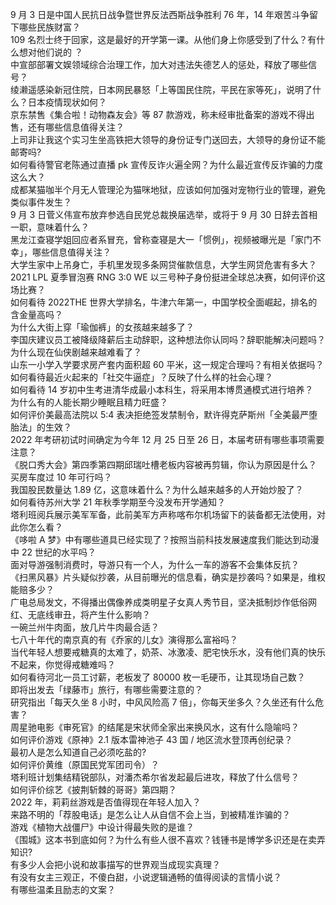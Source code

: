 9 月 3 日是中国人民抗日战争暨世界反法西斯战争胜利 76 年，14 年艰苦斗争留下哪些民族财富？  
109 名烈士终于回家，这是最好的开学第一课。从他们身上你感受到了什么？有什么想对他们说的 ？  
中宣部部署文娱领域综合治理工作，加大对违法失德艺人的惩处，释放了哪些信号？  
绫濑遥感染新冠住院，日本网民暴怒「上等国民住院，平民在家等死」，说明了什么？日本疫情现状如何？  
京东禁售《集合啦！动物森友会》等 87 款游戏，称未经审批备案的游戏不得出售，还有哪些信息值得关注？  
上司非让我这个实习生坐高铁把大领导的身份证专门送回去，大领导的身份证不能邮寄吗?  
如何看待警官老陈通过直播 pk 宣传反诈火遍全网？为什么最近宣传反诈骗的力度这么大？  
成都某猫咖半个月无人管理沦为猫咪地狱，应该如何加强对宠物行业的管理，避免类似事件发生？  
9 月 3 日菅义伟宣布放弃参选自民党总裁换届选举，或将于 9 月 30 日辞去首相一职，意味着什么？  
黑龙江查寝学姐回应者系冒充，曾称查寝是大一「惯例」，视频被曝光是「家门不幸」，哪些信息值得关注？  
大学生家中上吊身亡，手机里发现多条网贷催款信息，大学生网贷危害有多大？  
2021 LPL 夏季冒泡赛 RNG 3:0 WE 以三号种子身份挺进全球总决赛，如何评价这场比赛？  
如何看待 2022THE 世界大学排名，牛津六年第一，中国学校全面崛起，排名的含金量高吗？  
为什么大街上穿「瑜伽裤」的女孩越来越多了？  
李国庆建议员工被降级降薪后主动辞职，这种想法你认同吗？辞职能解决问题吗？  
为什么现在仙侠剧越来越难看了？  
山东一小学入学要求房产套内面积超 60 平米，这一规定合理吗？有相关依据吗？  
如何看待最近火起来的「社交牛逼症」？反映了什么样的社会心理？  
如何看待 14 岁初中生考进清华成最小本科生，将采用本博贯通模式进行培养？  
为什么有的人能长期少睡眠且精力旺盛？  
如何评价美最高法院以 5:4 表决拒绝签发禁制令，默许得克萨斯州「全美最严堕胎法」的生效？  
2022 年考研初试时间确定为今年 12 月 25 日至 26 日，本届考研有哪些事项需要注意？  
《脱口秀大会》第四季第四期邱瑞吐槽老板内容被再剪辑，你认为原因是什么？  
买房车度过 10 年可行吗？  
我国股民数量达 1.89 亿，这意味着什么？为什么越来越多的人开始炒股了？  
如何看待苏州大学 21 年秋季学期至今没发布开学通知？  
塔利班阅兵展示美军军备，此前美军方声称喀布尔机场留下的装备都无法使用，对此你怎么看？  
《哆啦 A 梦》中有哪些道具已经实现了？按照当前科技发展速度我们能达到动漫中 22 世纪的水平吗？  
面对导游强制消费时，导游只有一个人，为什么一车的游客不会集体反抗？  
《扫黑风暴》片头疑似抄袭，从目前曝光的信息看，确实是抄袭吗？如果是，维权能赔多少？  
广电总局发文，不得播出偶像养成类明星子女真人秀节目，坚决抵制炒作低俗网红、无底线审丑，将产生什么影响？  
一碗兰州牛肉面，放几片牛肉最合适？  
七八十年代的南京真的有《乔家的儿女》演得那么富裕吗？  
当代年轻人想要戒糖真的太难了，奶茶、冰激凌、肥宅快乐水，没有他们真的快乐不起来，你觉得戒糖难吗？  
如何看待河北一员工讨薪，老板发了 80000 枚一毛硬币，让其现场自己数？  
即将出发去「绿藤市」旅行，有哪些需要注意的？  
研究指出「每天久坐 8 小时，中风风险高 7 倍」，你每天坐多久？久坐还有什么危害？  
周星驰电影《审死官》的结尾是宋状师全家出来换风水，这有什么隐喻吗？  
如何评价游戏《原神》2.1 版本雷神池子 43 国 / 地区流水登顶再创纪录？  
最初人是怎么知道自己必须吃盐的?  
如何评价黄维（原国民党军团司令）？  
塔利班计划集结精锐部队，对潘杰希尔省发起最后进攻，释放了什么信号？  
如何评价综艺《披荆斩棘的哥哥》第四期？  
2022 年，莉莉丝游戏是否值得现在年轻人加入？  
来路不明的「荐股电话」是怎么让人从自信不会上当，到被精准诈骗的？  
游戏《植物大战僵尸》中设计得最失败的是谁？  
《围城》这本书到底如何？为什么有些人很不喜欢？钱锺书是博学多识还是在卖弄知识?  
有多少人会把小说和故事描写的世界观当成现实真理？  
有没有女主三观正，不傻白甜，小说逻辑通畅的值得阅读的言情小说？  
有哪些温柔且励志的文案？  
